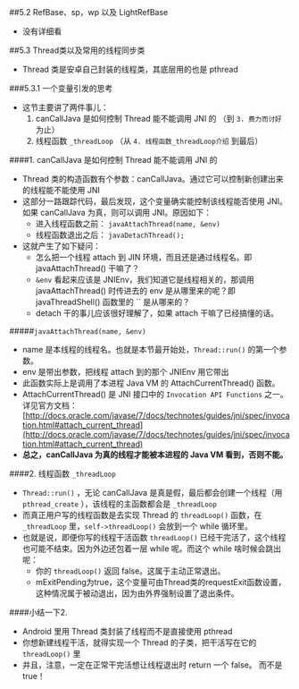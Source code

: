 ##5.2 RefBase、sp，wp 以及 LightRefBase
* 没有详细看

##5.3 Thread类以及常用的线程同步类
* Thread 类是安卓自己封装的线程类，其底层用的也是 pthread

###5.3.1 一个变量引发的思考
* 这节主要讲了两件事儿：
	1. canCallJava 是如何控制 Thread 能不能调用 JNI 的 （到 `3. 费力而讨好` 为止）
	2. 线程函数 `_threadLoop` （从 `4. 线程函数_threadLoop介绍` 到最后）

####1. canCallJava 是如何控制 Thread 能不能调用 JNI 的
* Thread 类的构造函数有个参数：canCallJava。通过它可以控制新创建出来的线程能不能使用 JNI
* 这部分一路跟踪代码，最后发现，这个变量确实能控制该线程能否使用 JNI。如果 canCallJava 为真，则可以调用 JNI。原因如下：
	* 进入线程函数之前： `javaAttachThread(name, &env)`
	* 线程函数退出之后： `javaDetachThread();`
* 这就产生了如下疑问：
	* 怎么把一个线程 attach 到 JIN 环境，而且还是通过线程名。即 javaAttachThread() 干嘛了？
	* `&env` 看起来应该是 JNIEnv，我们知道它是线程相关的，那调用 javaAttachThread() 时传进去的 env 是从哪里来的呢？即 javaThreadShell() 函数里的 `` 是从哪来的？
	* detach 干的事儿应该很好理解了，如果 attach 干嘛了已经搞懂的话。

#####`javaAttachThread(name, &env)`
* name 是本线程的线程名。也就是本节最开始处，`Thread::run()` 的第一个参数。
* env 是带出参数，把线程 attach 到的那个 JNIEnv 用它带出
* 此函数实际上是调用了本进程 Java VM 的 AttachCurrentThread() 函数。
* AttachCurrentThread() 是 JNI 接口中的 `Invocation API Functions` 之一。详见官方文档：[http://docs.oracle.com/javase/7/docs/technotes/guides/jni/spec/invocation.html#attach_current_thread](http://docs.oracle.com/javase/7/docs/technotes/guides/jni/spec/invocation.html#attach_current_thread)
* **总之，canCallJava 为真的线程才能被本进程的 Java VM 看到，否则不能。**

####2. 线程函数 `_threadLoop`
* `Thread::run()` ，无论 canCallJava 是真是假，最后都会创建一个线程（用 `pthread_create` ），该线程的主函数都会是 `_threadLoop`
* 而真正用户写的线程函数是去实现 Thread 的 `threadLoop()` 函数，在 `_threadLoop` 里，`self->threadLoop()` 会放到一个 while 循环里。
* 也就是说，即便你写的线程干活函数 `threadLoop()` 已经干完活了，这个线程也可能不结束。因为外边还包着一层 while 呢。而这个 while 啥时候会跳出呢：
	* 你的  `threadLoop()` 返回 false。这属于主动正常退出。
	* mExitPending为true，这个变量可由Thread类的requestExit函数设置，这种情况属于被动退出，因为由外界强制设置了退出条件。

####小结一下2.
* Android 里用 Thread 类封装了线程而不是直接使用 pthread
* 你想新建线程干活，就得实现一个 Thread 的子类，把干活写在它的 `threadLoop()` 里
* 并且，注意，一定在正常干完活想让线程退出时 return 一个 false。 而不是 true！
